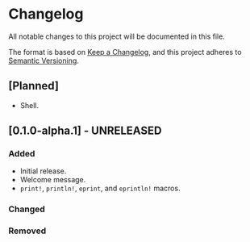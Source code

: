 # Changelog

All notable changes to this project will be documented in this file.

The format is based on [Keep a Changelog](https://keepachangelog.com/en/1.1.0/),
and this project adheres to [Semantic Versioning](https://semver.org/spec/v2.0.0.html).

## [Planned]

- Shell.

## [0.1.0-alpha.1] - UNRELEASED

### Added

- Initial release.
- Welcome message.
- `print!`, `println!`, `eprint`, and `eprintln!` macros.

### Changed

### Removed
